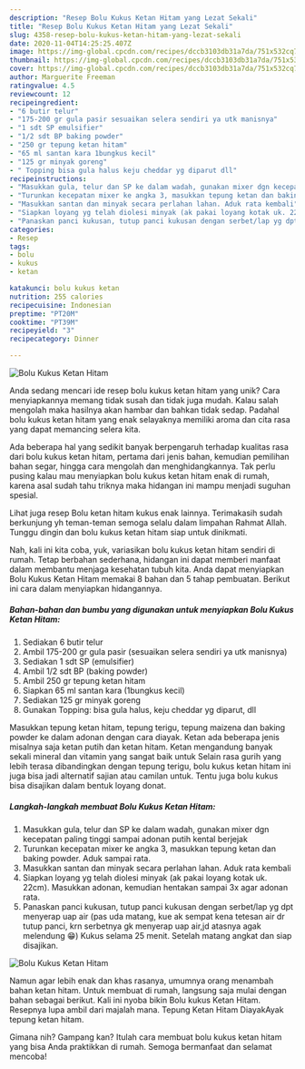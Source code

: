 ```yaml
---
description: "Resep Bolu Kukus Ketan Hitam yang Lezat Sekali"
title: "Resep Bolu Kukus Ketan Hitam yang Lezat Sekali"
slug: 4358-resep-bolu-kukus-ketan-hitam-yang-lezat-sekali
date: 2020-11-04T14:25:25.407Z
image: https://img-global.cpcdn.com/recipes/dccb3103db31a7da/751x532cq70/bolu-kukus-ketan-hitam-foto-resep-utama.jpg
thumbnail: https://img-global.cpcdn.com/recipes/dccb3103db31a7da/751x532cq70/bolu-kukus-ketan-hitam-foto-resep-utama.jpg
cover: https://img-global.cpcdn.com/recipes/dccb3103db31a7da/751x532cq70/bolu-kukus-ketan-hitam-foto-resep-utama.jpg
author: Marguerite Freeman
ratingvalue: 4.5
reviewcount: 12
recipeingredient:
- "6 butir telur"
- "175-200 gr gula pasir sesuaikan selera sendiri ya utk manisnya"
- "1 sdt SP emulsifier"
- "1/2 sdt BP baking powder"
- "250 gr tepung ketan hitam"
- "65 ml santan kara 1bungkus kecil"
- "125 gr minyak goreng"
- " Topping bisa gula halus keju cheddar yg diparut dll"
recipeinstructions:
- "Masukkan gula, telur dan SP ke dalam wadah, gunakan mixer dgn kecepatan paling tinggi sampai adonan putih kental berjejak"
- "Turunkan kecepatan mixer ke angka 3, masukkan tepung ketan dan baking powder. Aduk sampai rata."
- "Masukkan santan dan minyak secara perlahan lahan. Aduk rata kembali"
- "Siapkan loyang yg telah diolesi minyak (ak pakai loyang kotak uk. 22cm). Masukkan adonan, kemudian hentakan sampai 3x agar adonan rata."
- "Panaskan panci kukusan, tutup panci kukusan dengan serbet/lap yg dpt menyerap uap air (pas uda matang, kue ak sempat kena tetesan air dr tutup panci, krn serbetnya gk menyerap uap air,jd atasnya agak melendung 😁) Kukus selama 25 menit. Setelah matang angkat dan siap disajikan."
categories:
- Resep
tags:
- bolu
- kukus
- ketan

katakunci: bolu kukus ketan 
nutrition: 255 calories
recipecuisine: Indonesian
preptime: "PT20M"
cooktime: "PT39M"
recipeyield: "3"
recipecategory: Dinner

---
```



![Bolu Kukus Ketan Hitam](https://img-global.cpcdn.com/recipes/dccb3103db31a7da/751x532cq70/bolu-kukus-ketan-hitam-foto-resep-utama.jpg)

Anda sedang mencari ide resep bolu kukus ketan hitam yang unik? Cara menyiapkannya memang tidak susah dan tidak juga mudah. Kalau salah mengolah maka hasilnya akan hambar dan bahkan tidak sedap. Padahal bolu kukus ketan hitam yang enak selayaknya memiliki aroma dan cita rasa yang dapat memancing selera kita.

Ada beberapa hal yang sedikit banyak berpengaruh terhadap kualitas rasa dari bolu kukus ketan hitam, pertama dari jenis bahan, kemudian pemilihan bahan segar, hingga cara mengolah dan menghidangkannya. Tak perlu pusing kalau mau menyiapkan bolu kukus ketan hitam enak di rumah, karena asal sudah tahu triknya maka hidangan ini mampu menjadi suguhan spesial.

Lihat juga resep Bolu ketan hitam kukus enak lainnya. Terimakasih sudah berkunjung yh teman-teman semoga selalu dalam limpahan Rahmat Allah. Tunggu dingin dan bolu kukus ketan hitam siap untuk dinikmati.


Nah, kali ini kita coba, yuk, variasikan bolu kukus ketan hitam sendiri di rumah. Tetap berbahan sederhana, hidangan ini dapat memberi manfaat dalam membantu menjaga kesehatan tubuh kita. Anda dapat menyiapkan Bolu Kukus Ketan Hitam memakai 8 bahan dan 5 tahap pembuatan. Berikut ini cara dalam menyiapkan hidangannya.

<!--inarticleads1-->

##### Bahan-bahan dan bumbu yang digunakan untuk menyiapkan Bolu Kukus Ketan Hitam:

1. Sediakan 6 butir telur
1. Ambil 175-200 gr gula pasir (sesuaikan selera sendiri ya utk manisnya)
1. Sediakan 1 sdt SP (emulsifier)
1. Ambil 1/2 sdt BP (baking powder)
1. Ambil 250 gr tepung ketan hitam
1. Siapkan 65 ml santan kara (1bungkus kecil)
1. Sediakan 125 gr minyak goreng
1. Gunakan  Topping: bisa gula halus, keju cheddar yg diparut, dll


Masukkan tepung ketan hitam, tepung terigu, tepung maizena dan baking powder ke dalam adonan dengan cara diayak. Ketan ada beberapa jenis misalnya saja ketan putih dan ketan hitam. Ketan mengandung banyak sekali mineral dan vitamin yang sangat baik untuk Selain rasa gurih yang lebih terasa dibandingkan dengan tepung terigu, bolu kukus ketan hitam ini juga bisa jadi alternatif sajian atau camilan untuk. Tentu juga bolu kukus bisa disajikan dalam bentuk loyang donat. 

<!--inarticleads2-->

##### Langkah-langkah membuat Bolu Kukus Ketan Hitam:

1. Masukkan gula, telur dan SP ke dalam wadah, gunakan mixer dgn kecepatan paling tinggi sampai adonan putih kental berjejak
1. Turunkan kecepatan mixer ke angka 3, masukkan tepung ketan dan baking powder. Aduk sampai rata.
1. Masukkan santan dan minyak secara perlahan lahan. Aduk rata kembali
1. Siapkan loyang yg telah diolesi minyak (ak pakai loyang kotak uk. 22cm). Masukkan adonan, kemudian hentakan sampai 3x agar adonan rata.
1. Panaskan panci kukusan, tutup panci kukusan dengan serbet/lap yg dpt menyerap uap air (pas uda matang, kue ak sempat kena tetesan air dr tutup panci, krn serbetnya gk menyerap uap air,jd atasnya agak melendung 😁) Kukus selama 25 menit. Setelah matang angkat dan siap disajikan.
<img src="//assets-global.cpcdn.com/assets/icons/button_play-2c75c40dde080a61004c1f40b05d8f140eaff45d7e9e6481dc71c63d2e7c4909.png" alt="Bolu Kukus Ketan Hitam">

Namun agar lebih enak dan khas rasanya, umumnya orang menambah bahan ketan hitam. Untuk membuat di rumah, langsung saja mulai dengan bahan sebagai berikut. Kali ini nyoba bikin Bolu kukus Ketan Hitam. Resepnya lupa ambil dari majalah mana. Tepung Ketan Hitam DiayakAyak tepung ketan hitam. 

Gimana nih? Gampang kan? Itulah cara membuat bolu kukus ketan hitam yang bisa Anda praktikkan di rumah. Semoga bermanfaat dan selamat mencoba!
